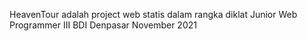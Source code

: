 HeavenTour adalah project web statis dalam rangka diklat Junior Web Programmer III BDI Denpasar November 2021
